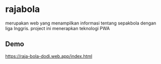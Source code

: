 # rajabola
merupakan web yang menampilkan informasi tentang sepakbola dengan liga Inggris. 
project ini menerapkan teknologi PWA 
## Demo

https://raja-bola-dodi.web.app/index.html
